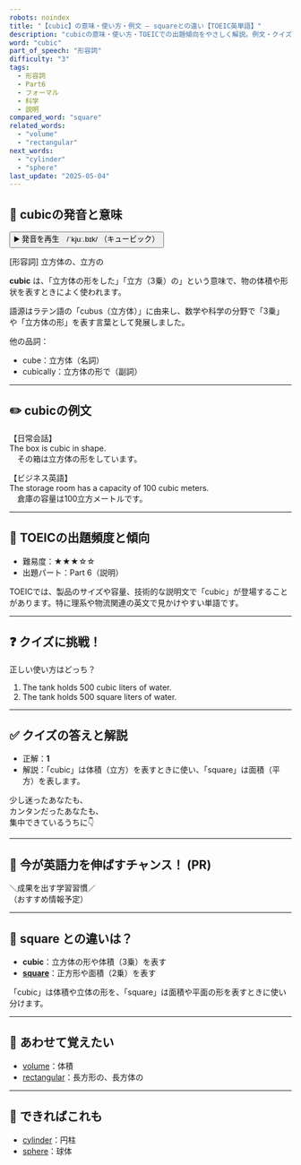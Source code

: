 ```yaml
---
robots: noindex
title: "【cubic】の意味・使い方・例文 ― squareとの違い【TOEIC英単語】"
description: "cubicの意味・使い方・TOEICでの出題傾向をやさしく解説。例文・クイズ付きでsquareとの違いもわかりやすく学べます。"
word: "cubic"
part_of_speech: "形容詞"
difficulty: "3"
tags:
  - 形容詞
  - Part6
  - フォーマル
  - 科学
  - 説明
compared_word: "square"
related_words:
  - "volume"
  - "rectangular"
next_words:
  - "cylinder"
  - "sphere"
last_update: "2025-05-04"
---
```


## 🔰 cubicの発音と意味

<button class="play-audio" onclick="playTTS('cubic')">
  <span class="play-audio-main">
    ▶️ 発音を再生　/ˈkjuː.bɪk/
  </span>
  <span class="play-audio-sub">
    （キュービック）
  </span>
</button>

[形容詞] 立方体の、立方の

**cubic** は、「立方体の形をした」「立方（3乗）の」という意味で、物の体積や形状を表すときによく使われます。

語源はラテン語の「cubus（立方体）」に由来し、数学や科学の分野で「3乗」や「立方体の形」を表す言葉として発展しました。

他の品詞：  
- cube：立方体（名詞）
- cubically：立方体の形で（副詞）

---

## ✏️ cubicの例文

【日常会話】  
The box is cubic in shape.  
　その箱は立方体の形をしています。

【ビジネス英語】  
The storage room has a capacity of 100 cubic meters.  
　倉庫の容量は100立方メートルです。

---

## 🎯 TOEICの出題頻度と傾向

- 難易度：★★★☆☆
- 出題パート：Part 6（説明）

TOEICでは、製品のサイズや容量、技術的な説明文で「cubic」が登場することがあります。特に理系や物流関連の英文で見かけやすい単語です。

---

## ❓ クイズに挑戦！

正しい使い方はどっち？

1. The tank holds 500 cubic liters of water.  
2. The tank holds 500 square liters of water.

---

## ✅ クイズの答えと解説

- 正解：**1**
- 解説：「cubic」は体積（立方）を表すときに使い、「square」は面積（平方）を表します。

少し迷ったあなたも、  
カンタンだったあなたも、  
集中できているうちに👇️

---

## 🚀 今が英語力を伸ばすチャンス！ (PR)

<div class="info-center">
＼成果を出す学習習慣／<br>  
（おすすめ情報予定）
</div>

---

## 🤔  square との違いは？

- **cubic**：立方体の形や体積（3乗）を表す
- **[square](/word/square/)**：正方形や面積（2乗）を表す

「cubic」は体積や立体の形を、「square」は面積や平面の形を表すときに使い分けます。

---

## 🧩 あわせて覚えたい

- [volume](/word/volume/)：体積
- [rectangular](/word/rectangular/)：長方形の、長方体の

---

## 📖 できればこれも

- [cylinder](/word/cylinder/)：円柱
- [sphere](/word/sphere/)：球体

<!-- cvid: aid38_bid26 -->
